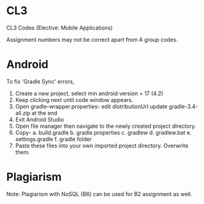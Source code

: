 # CL3
CL3 Codes (Elective: Mobile Applications)

Assignment numbers may not be correct apart from A group codes.

# Android

To fix 'Gradle Sync' errors,

1. Create a new project, select min android version = 17 (4.2)
2. Keep clicking next until code window appears.
3. Open gradle-wrapper.properties- 
	edit distributionUrl update gradle-3.4-all.zip at the end
4. Exit Android Studio
5. Open file manager then navigate to the newly created project directory.
6. Copy-
	a. build.gradle
	b. gradle.properties
	c. gradlew
	d. gradlew.bat
	e. settings.gradle
	f. gradle folder
7. Paste these files into your own imported project directory. Overwrite them.


# Plagiarism 

Note: Plagiarism with NoSQL (B6) can be used for B2 assignment as well.
